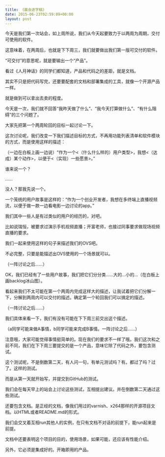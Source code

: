 ```yaml
---
title: 《晨会逐字稿》
date: 2015-06-23T02:59:09+00:00
layout: post
---
```

今天是我们第一次站会，如上周所说，我们从今天起要致力于以两周为周期，交付可使用的软件。

这意味着，在两周后，也就是下下周三，我们就要做出我们第一版可交付的软件。

“可交付”的意思呢，就是要输出一个“产品”。

看过《人月神话》的同学们都知道，产品和代码之的差距，就是文档。

其实不只是把代码写完，还要要配套的文档和部署集成的工具，就像一个开源产品一样。

就是做到可以拿出去卖的程度。

今天是一次，我们就不回答“我昨天做了什么”、“我今天打算做什么”、“有什么阻碍”的三个问题了。

大家先把第一个两周轮回的目标一起讨论一下。

这次讨论呢，我们改变一下我们描述目标的方式，不再用功能列表清单和软件模块的方式，而是使用这样的描述：

（一边在白板上画一边说）“作为一个<（什么什么样的）用户类型>，我想<（达成）某个动作>，以便于<（实现）一些愿景>。”

谁来说一个？

……

没人？那我先说一个。

一个笼统的用户故事是这样的：“作为一个创业开发者，我想在多终端上直播视频流，以便于做一款一边看电影一边讨论的app。”

我们其中一些人是有过类似的用户的经历的，对吧。

比如说瑞恒，被要求过演示手机视频直播；开富老师，也接过同事要求做现场视频直播的要求。

我们一起来使用这样的句子来描述我们的OVS吧。

不必完整，只要是能描述出OVS使用的一个场景就可以。

（一阵讨论之后……）

OK，我们已经有了一些用户故事，我们把它们分分类……大的…小的…（在白板上画backlog冰山图）。

看起来我们不太可能在第一个两周内完成这样大的描述，让我试着把它们分解一下，分解到两周内可以交付的描述。确定第一个轮回我们可以搞定的描述。

（一阵讨论之后……）

我们具体来看一下，我们有没有可能在下下周三前交出这个描述。

（a同学可能来做A事情，b同学可能来完成B事情。一阵讨论之后……）

注意哦，大家可能觉得事情挺简单的。现在我们的要求不一样了哦。我们这次和之前不同，我们在下下周三要提交的是一个产品，意味它除了代码之外，要包含测试。

这个测试呢，不是倒数第二天，有人问一句，有单元测试吗？有。都过了吗？过了。这样的测试。

而是从第一天就开始写，并提交到GitHub的测试。

我们会在每天早上的站会上讨论这些测试，互相提出建议。并在倒数第二天通过这些测试。

还要包含文档。是正经的文档，像我们用过的varnish、x264那样的开源项目文档。以HTML或者README.md的形式。

我们会交叉着互相run其他人的实例，在只有文档不对话的前提下，能run起来是前提。

文档中还要表明这个项目的目的，使用场景，如果可能，还应该有性能介绍。

另外，它必须是集成好的。开箱即用的产品。
